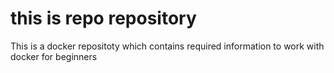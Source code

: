 # this is repo repository

This is a docker repositoty which contains required information to work with docker for beginners
